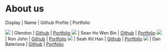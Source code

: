 # About us

Display |   Name   | Github Profile | Portfolio 

![](https://via.placeholder.com/100.png?text=Photo) | Glendon  | [Github](https://github.com/GlendonNotGlen) | [Portfolio](docs/team/johndoe.md)
![](https://via.placeholder.com/100.png?text=Photo) | Sean Ho Wen Bin | [Github](https://github.com/SeanHoWB) | [Portfolio](docs/team/seanho.md)
![](https://via.placeholder.com/100.png?text=Photo) | Ron John | [Github](https://github.com/) | [Portfolio](docs/team/johndoe.md)
![](https://via.placeholder.com/100.png?text=Photo) | Seah Kit Han | [Github](https://github.com/khseah) | [Portfolio](docs/team/johndoe.md)
![](https://via.placeholder.com/100.png?text=Photo) | Dan Baterisna  | [Github](https://github.com/danbaterisna) | [Portfolio](docs/team/johndoe.md)
